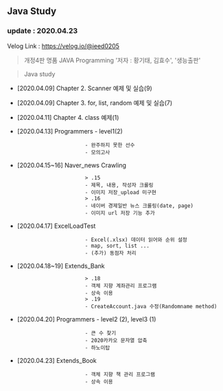 ## Java Study
### update : 2020.04.23

Velog Link : https://velog.io/@ieed0205

> 개정4판 명품 JAVA Programming '저자 : 황기태, 김효수', '생능출판'

> Java study
* [2020.04.09] Chapter 2. Scanner 예제 및 실습(9)
* [2020.04.09] Chapter 3. for, list, random 예제 및 실습(7)
* [2020.04.11] Chapter 4. class 예제(1)
* [2020.04.13] Programmers - level1(2)

                            - 완주하지 못한 선수
                            - 모의고사
* [2020.04.15~16] Naver_news Crawling
                            
                            > .15
                            - 제목, 내용, 작성자 크롤링
                            - 이미지 저장_upload 미구현
                            > .16
                            - 네이버 경제일반 뉴스 크롤링(date, page)
                            - 이미지 url 저장 기능 추가
* [2020.04.17] ExcelLoadTest

                            - Excel(.xlsx) 데이터 읽어와 순위 설정
                            - map, sort, list ...
                            - (추가) 동점자 처리

* [2020.04.18~19] Extends_Bank

                            > .18
                            - 객체 지향 계좌관리 프로그램
                            - 상속 이용
                            > .19
                            - CreateAccount.java 수정(Randomname method)

* [2020.04.20] Programmers - level2 (2), level3 (1)

                            - 큰 수 찾기
                            - 2020카카오 문자열 압축
                            - 하노이탑

* [2020.04.23] Extends_Book

                            - 객체 지향 책 관리 프로그램
                            - 상속 이용
